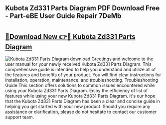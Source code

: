 ## Kubota Zd331 Parts Diagram PDF Download Free - Part-eBE User Guide Repair 7DeMb

# <h2><a href="http://dfjdsb.blite.top/?on=Kubota+Zd331+Parts+Diagram">🔗Download New 👉🔴 Kubota Zd331 Parts Diagram</a></h2>

[![Kubota Zd331 Parts Diagram download](https://i.imgur.com/lujVjoI.png)](http://dfjdsb.blite.top/?on=Kubota+Zd331+Parts+Diagram)
Greetings and welcome to the user manual for your newly received Kubota Zd331 Parts Diagram. This comprehensive guide is intended to help you understand and utilize all of the features and benefits of your product. You will find clear instructions for installation, operation, maintenance, and troubleshooting. Troubleshooting Guide This section offers solutions to common issues encountered while using your Kubota Zd331 Parts Diagram. Enjoy the efficiency of list of features while using your new Kubota Zd331 Parts Diagram. It's our hope that the Kubota Zd331 Parts Diagram has been a clear and concise guide in helping you get started with your new product. Should you require any assistance or clarification, please do not hesitate to contact our customer support team.
